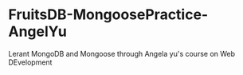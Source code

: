 # FruitsDB-MongoosePractice-AngelYu

Lerant MongoDB and Mongoose through Angela yu's course on Web DEvelopment
